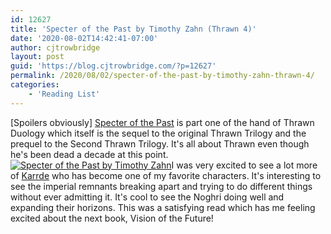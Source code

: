 ```yaml
---
id: 12627
title: 'Specter of the Past by Timothy Zahn (Thrawn 4)'
date: '2020-08-02T14:42:41-07:00'
author: cjtrowbridge
layout: post
guid: 'https://blog.cjtrowbridge.com/?p=12627'
permalink: /2020/08/02/specter-of-the-past-by-timothy-zahn-thrawn-4/
categories:
    - 'Reading List'
---
```


\[Spoilers obviously\] [Specter of the Past](https://amzn.to/39TcByx) is part one of the hand of Thrawn Duology which itself is the sequel to the original Thrawn Trilogy and the prequel to the Second Thrawn Trilogy. It's all about Thrawn even though he's been dead a decade at this point. [![Specter of the Past by Timothy Zahn](https://blog.cjtrowbridge.com/wp-content/uploads/2020/08/Specter-of-the-Past-by-Timothy-Zahn-1-1.jpg)](https://amzn.to/39TcByx)I was very excited to see a lot more of [Karrde](https://starwars.fandom.com/wiki/Talon_Karrde) who has become one of my favorite characters. It's interesting to see the imperial remnants breaking apart and trying to do different things without ever admitting it. It's cool to see the Noghri doing well and expanding their horizons. This was a satisfying read which has me feeling excited about the next book, Vision of the Future!
